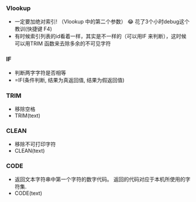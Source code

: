 ### Vlookup
- 一定要加绝对索引! （Vlookup 中的第二个参数）
:joy: 花了3个小时debug这个教训(快捷键 F4)
- 有时候索引列表的id看着一样，其实是不一样的（可以用IF 来判断），这时候可以用TRIM 函数来去除多余的不可见字符

### IF
- 判断两字字符是否相等
- =IF(条件判断, 结果为真返回值, 结果为假返回值)

### TRIM
- 移除空格
- TRIM(text)

### CLEAN
- 移除不可打印字符
- CLEAN(text)

### CODE
- 返回文本字符串中第一个字符的数字代码。 返回的代码对应于本机所使用的字符集.
- CODE(text)
